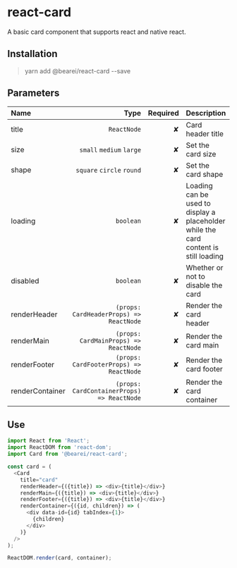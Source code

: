 # react-card

A basic card component that supports react and native react.

## Installation

> yarn add @bearei/react-card --save

## Parameters

| Name | Type | Required | Description |
| :-- | --: | --: | :-- |
| title | `ReactNode` | ✘ | Card header title |
| size | `small` `medium` `large` | ✘ | Set the card size |
| shape | `square` `circle` `round` | ✘ | Set the card shape |
| loading | `boolean` | ✘ | Loading can be used to display a placeholder while the card content is still loading |
| disabled | `boolean` | ✘ | Whether or not to disable the card |
| renderHeader | `(props: CardHeaderProps) => ReactNode` | ✘ | Render the card header |
| renderMain | `(props: CardMainProps) => ReactNode` | ✘ | Render the card main |
| renderFooter | `(props: CardFooterProps) => ReactNode` | ✘ | Render the card footer |
| renderContainer | `(props: CardContainerProps) => ReactNode` | ✘ | Render the card container |

## Use

```typescript
import React from 'React';
import ReactDOM from 'react-dom';
import Card from '@bearei/react-card';

const card = (
  <Card
    title="card"
    renderHeader={({title}) => <div>{title}</div>}
    renderMain={({title}) => <div>{title}</div>}
    renderFooter={({title}) => <div>{title}</div>}
    renderContainer={({id, children}) => (
      <div data-id={id} tabIndex={1}>
        {children}
      </div>
    )}
  />
);

ReactDOM.render(card, container);
```
